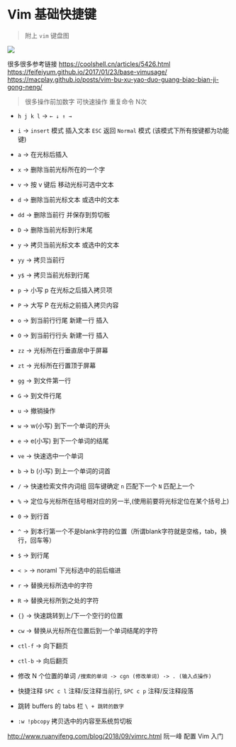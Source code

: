 # Vim 基础快捷键

> 附上 `vim` 键盘图

![](/about-notes/media/vim.jpg)

很多很多参考链接 https://coolshell.cn/articles/5426.html  https://feifeiyum.github.io/2017/01/23/base-vimusage/
https://macplay.github.io/posts/vim-bu-xu-yao-duo-guang-biao-bian-ji-gong-neng/

> 很多操作前加数字 可快速操作 重复命令 N次

- `h j k l` -> `← ↓ ↑ →`

- `i` -> `insert` 模式 插入文本 `ESC` 返回 `Normal` 模式 (该模式下所有按键都为功能键)

- `a` -> 在光标后插入

- `x` -> 删除当前光标所在的一个字

- `v` -> 按 v 键后 移动光标可选中文本

- `d` -> 删除当前光标文本 或选中的文本

- `dd` -> 删除当前行 并保存到剪切板

- `D` -> 删除当前光标到行末尾

- `y` -> 拷贝当前光标文本 或选中的文本

- `yy` -> 拷贝当前行

- `y$` -> 拷贝当前光标到行尾

- `p` -> 小写 p 在光标之后插入拷贝项

- `P` -> 大写 P 在光标之前插入拷贝内容

- `o` -> 到当前行行尾 新建一行 插入

- `O` -> 到当前行行头 新建一行 插入

- `zz` ->  光标所在行垂直居中于屏幕

- `zt` ->  光标所在行置顶于屏幕

- `gg` -> 到文件第一行

- `G` -> 到文件行尾

- `u` -> 撤销操作

- `w` -> w(小写) 到下一个单词的开头

- `e` -> e(小写) 到下一个单词的结尾

- `ve` -> 快速选中一个单词

- `b` -> b (小写) 到上一个单词的词首

- `/` -> 快速检索文件内词组 回车键确定 `n` 匹配下一个 `N` 匹配上一个

- `%` -> 定位与光标所在括号相对应的另一半,(使用前要将光标定位在某个括号上)

- `0` -> 到行首

- `^` -> 到本行第一个不是blank字符的位置（所谓blank字符就是空格，tab，换行，回车等）

- `$` -> 到行尾

- `< >` -> noraml 下光标选中的前后缩进

- `r` -> 替换光标所选中的字符

- `R` -> 替换光标所到之处的字符

- `{}` -> 快速跳转到上/下一个空行的位置

- `cw` -> 替换从光标所在位置后到一个单词结尾的字符

- `ctl-f` -> 向下翻页

- `ctl-b` -> 向后翻页

- 修改 N 个位置的单词 `/搜索的单词 -> cgn (修改单词) -> . (输入点操作)`

- 快捷注释 `SPC c l` 注释/反注释当前行, `SPC c p` 注释/反注释段落

- 跳转 buffers 的 tabs 栏 `\ + 跳转的数字`

- `:w !pbcopy` 拷贝选中的内容至系统剪切板

http://www.ruanyifeng.com/blog/2018/09/vimrc.html 阮一峰 配置 Vim 入门
